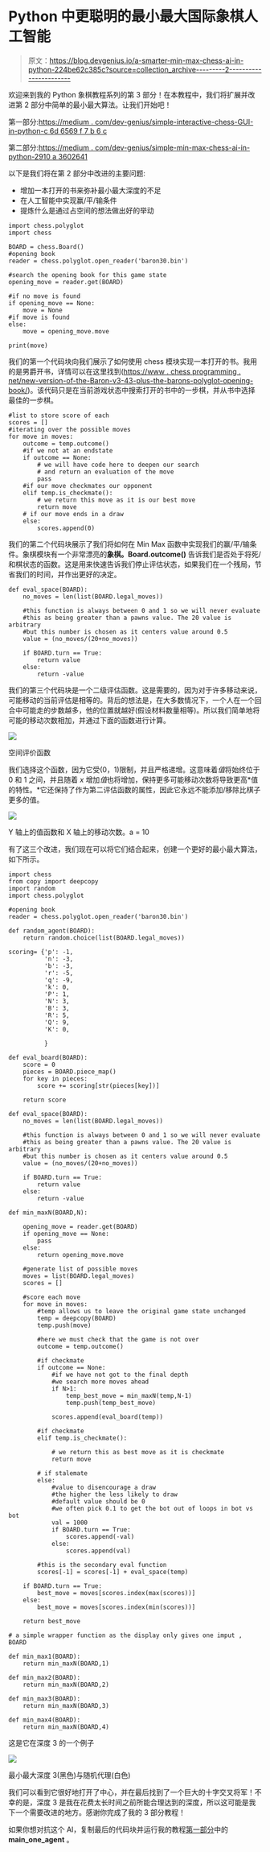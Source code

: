 # Python 中更聪明的最小最大国际象棋人工智能

> 原文：<https://blog.devgenius.io/a-smarter-min-max-chess-ai-in-python-224be62c385c?source=collection_archive---------2----------------------->

欢迎来到我的 Python 象棋教程系列的第 3 部分！在本教程中，我们将扩展并改进第 2 部分中简单的最小最大算法。让我们开始吧！

第一部分:[https://medium . com/dev-genius/simple-interactive-chess-GUI-in-python-c 6d 6569 f 7 b 6 c](https://medium.com/dev-genius/simple-interactive-chess-gui-in-python-c6d6569f7b6c)

第二部分:[https://medium . com/dev-genius/simple-min-max-chess-ai-in-python-2910 a 3602641](https://medium.com/dev-genius/simple-min-max-chess-ai-in-python-2910a3602641)

以下是我们将在第 2 部分中改进的主要问题:

*   增加一本打开的书来弥补最小最大深度的不足
*   在人工智能中实现赢/平/输条件
*   提炼什么是通过占空间的想法做出好的举动

```
import chess.polyglot
import chess

BOARD = chess.Board()
#opening book
reader = chess.polyglot.open_reader('baron30.bin')

#search the opening book for this game state
opening_move = reader.get(BOARD)

#if no move is found
if opening_move == None:
    move = None
#if move is found
else:
    move = opening_move.move

print(move)
```

我们的第一个代码块向我们展示了如何使用 chess 模块实现一本打开的书。我用的是男爵开书，详情可以在这里找到([https://www . chess programming . net/new-version-of-the-Baron-v3-43-plus-the-barons-polyglot-opening-book/](https://www.chessprogramming.net/new-version-of-the-baron-v3-43-plus-the-barons-polyglot-opening-book/))。该代码只是在当前游戏状态中搜索打开的书中的一步棋，并从书中选择最佳的一步棋。

```
#list to store score of each
scores = []
#iterating over the possible moves
for move in moves:
    outcome = temp.outcome()
    #if we not at an endstate
    if outcome == None:
        # we will have code here to deepen our search 
        # and return an evaluation of the move
        pass
    #if our move checkmates our opponent
    elif temp.is_checkmate():
        # we return this move as it is our best move
        return move
    # if our move ends in a draw
    else:
        scores.append(0)
```

我们的第二个代码块展示了我们将如何在 Min Max 函数中实现我们的赢/平/输条件。象棋模块有一个非常漂亮的**象棋。Board.outcome()** 告诉我们是否处于将死/和棋状态的函数。这是用来快速告诉我们停止评估状态，如果我们在一个残局，节省我们的时间，并作出更好的决定。

```
def eval_space(BOARD):
    no_moves = len(list(BOARD.legal_moves))

    #this function is always between 0 and 1 so we will never evaluate
    #this as being greater than a pawns value. The 20 value is arbitrary
    #but this number is chosen as it centers value around 0.5
    value = (no_moves/(20+no_moves))

    if BOARD.turn == True:
        return value
    else:
        return -value
```

我们的第三个代码块是一个二级评估函数。这是需要的，因为对于许多移动来说，可能移动的当前评估是相等的。背后的想法是，在大多数情况下，一个人在一个回合中可能走的步数越多，他的位置就越好(假设材料数量相等)。所以我们简单地将可能的移动次数相加，并通过下面的函数进行计算。

![](img/b338aad0be0bd47b046b8d7117764ea5.png)

空间评价函数

我们选择这个函数，因为它受(0，1)限制，并且严格递增。这意味着*值*将始终位于 0 和 1 之间，并且随着 *x* 增加*值*也将增加，保持更多可能移动次数将导致更高*值的特性。*它还保持了作为第二评估函数的属性，因此它永远不能添加/移除比棋子更多的值。

![](img/4625f045d25ccc9bcc89210a73c9524c.png)

Y 轴上的值函数和 X 轴上的移动次数。a = 10

有了这三个改进，我们现在可以将它们结合起来，创建一个更好的最小最大算法，如下所示。

```
import chess
from copy import deepcopy
import random
import chess.polyglot

#opening book
reader = chess.polyglot.open_reader('baron30.bin')

def random_agent(BOARD):
    return random.choice(list(BOARD.legal_moves))

scoring= {'p': -1,
          'n': -3,
          'b': -3,
          'r': -5,
          'q': -9,
          'k': 0,
          'P': 1,
          'N': 3,
          'B': 3,
          'R': 5,
          'Q': 9,
          'K': 0,

          }

def eval_board(BOARD):
    score = 0
    pieces = BOARD.piece_map()
    for key in pieces:
        score += scoring[str(pieces[key])]

    return score

def eval_space(BOARD):
    no_moves = len(list(BOARD.legal_moves))

    #this function is always between 0 and 1 so we will never evaluate
    #this as being greater than a pawns value. The 20 value is arbitrary
    #but this number is chosen as it centers value around 0.5
    value = (no_moves/(20+no_moves))

    if BOARD.turn == True:
        return value
    else:
        return -value

def min_maxN(BOARD,N):

    opening_move = reader.get(BOARD)
    if opening_move == None:
        pass
    else:
        return opening_move.move

    #generate list of possible moves
    moves = list(BOARD.legal_moves)
    scores = []

    #score each move
    for move in moves:
        #temp allows us to leave the original game state unchanged
        temp = deepcopy(BOARD)
        temp.push(move)

        #here we must check that the game is not over
        outcome = temp.outcome()

        #if checkmate
        if outcome == None:
            #if we have not got to the final depth
            #we search more moves ahead
            if N>1:
                temp_best_move = min_maxN(temp,N-1)
                temp.push(temp_best_move)

            scores.append(eval_board(temp))

        #if checkmate
        elif temp.is_checkmate():

            # we return this as best move as it is checkmate
            return move

        # if stalemate
        else:
            #value to disencourage a draw
            #the higher the less likely to draw
            #default value should be 0
            #we often pick 0.1 to get the bot out of loops in bot vs bot
            val = 1000
            if BOARD.turn == True:
                scores.append(-val)
            else:
                scores.append(val)

        #this is the secondary eval function
        scores[-1] = scores[-1] + eval_space(temp)

    if BOARD.turn == True:
        best_move = moves[scores.index(max(scores))]
    else:
        best_move = moves[scores.index(min(scores))]

    return best_move

# a simple wrapper function as the display only gives one imput , BOARD

def min_max1(BOARD):
    return min_maxN(BOARD,1)

def min_max2(BOARD):
    return min_maxN(BOARD,2)

def min_max3(BOARD):
    return min_maxN(BOARD,3)

def min_max4(BOARD):
    return min_maxN(BOARD,4) 
```

这是它在深度 3 的一个例子

![](img/874f4d0ed58afa1dec4edce8abe66630.png)

最小最大深度 3(黑色)与随机代理(白色)

我们可以看到它很好地打开了中心，并在最后找到了一个巨大的十字交叉将军！不幸的是，深度 3 是我在花费太长时间之前所能合理达到的深度，所以这可能是我下一个需要改进的地方。感谢你完成了我的 3 部分教程！

如果你想对抗这个 AI，复制最后的代码块并运行我的教程[第一部分](https://medium.com/dev-genius/simple-interactive-chess-gui-in-python-c6d6569f7b6c)中的 **main_one_agent** 。